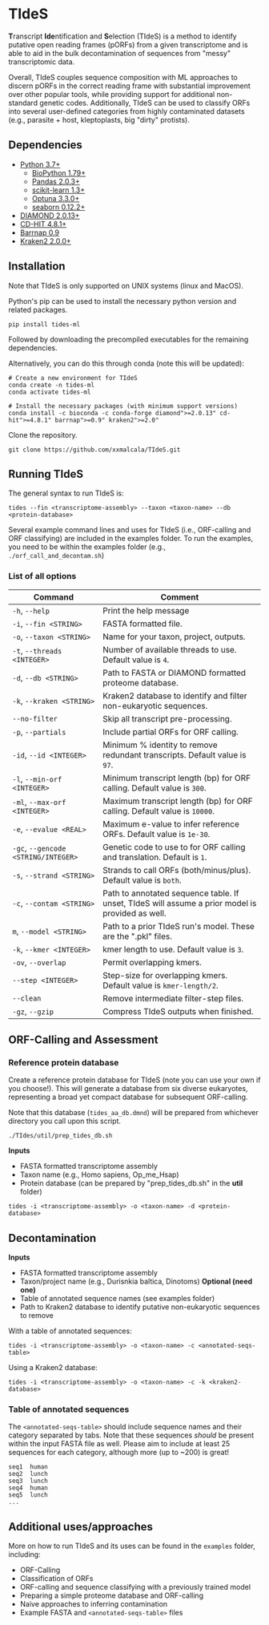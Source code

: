 # TIdeS

**T**ranscript **Ide**ntification and **S**election (TIdeS) is a method to identify putative open reading frames (pORFs) from a given transcriptome and is able to aid in the bulk decontamination of sequences from "messy" transcriptomic data. 

Overall, TIdeS couples sequence composition with ML approaches to discern pORFs in the correct reading frame with substantial improvement over other popular tools, while providing support for additional non-standard genetic codes. Additionally, TIdeS can be used to classify ORFs into several user-defined categories from highly contaminated datasets (e.g., parasite + host, kleptoplasts, big "dirty" protists).

## Dependencies
+ [Python 3.7+](https://www.python.org/downloads/)
  - [BioPython 1.79+](https://biopython.org/wiki/Download)
  - [Pandas 2.0.3+](https://pandas.pydata.org/)
  - [scikit-learn 1.3+](https://scikit-learn.org/stable/)
  - [Optuna 3.3.0+](https://optuna.org/#installation)
  - [seaborn 0.12.2+](https://seaborn.pydata.org/installing.html)
+ [DIAMOND 2.0.13+](https://github.com/bbuchfink/diamond)
+ [CD-HIT 4.8.1+](https://github.com/weizhongli/cdhit)
+ [Barrnap 0.9](https://github.com/tseemann/barrnap)
+ [Kraken2 2.0.0+](https://github.com/DerrickWood/kraken2)

## Installation
Note that TIdeS is only supported on UNIX systems (linux and MacOS).

Python's pip can be used to install the necessary python version and related packages.

```
pip install tides-ml
```

Followed by downloading the precompiled executables for the remaining dependencies.

Alternatively, you can do this through conda (note this will be updated):
```
# Create a new environment for TIdeS
conda create -n tides-ml
conda activate tides-ml

# Install the necessary packages (with minimum support versions)
conda install -c bioconda -c conda-forge diamond">=2.0.13" cd-hit">=4.8.1" barrnap">=0.9" kraken2">=2.0"
```

Clone the repository.
```
git clone https://github.com/xxmalcala/TIdeS.git
```

## Running TIdeS
The general syntax to run TIdeS is:

```
tides --fin <transcriptome-assembly> --taxon <taxon-name> --db <protein-database>
```

Several example command lines and uses for TIdeS (i.e., ORF-calling and ORF classifying) are included in the examples folder. To run the examples, you need to be within the examples folder (e.g., `./orf_call_and_decontam.sh`)

### List of all options

|    Command                |  Comment  |
|---------------------------|-----------|
| `-h`, `--help`  | Print the help message |
| `-i`, `--fin <STRING>`  | FASTA formatted file. |
| `-o`,  `--taxon <STRING>`  | Name for your taxon, project, outputs. |
| `-t`, `--threads <INTEGER>`  | Number of available threads to use. Default value is `4`. |
| `-d`, `--db <STRING>`  | Path to FASTA or DIAMOND formatted proteome database. |
| `-k`, `--kraken <STRING>`  | Kraken2 database to identify and filter non-eukaryotic sequences. |
| `--no-filter`  | Skip all transcript pre-processing. |
|`-p`, `--partials`  | Include partial ORFs for ORF calling. |
|`-id`, `--id <INTEGER>`  | Minimum % identity to remove redundant transcripts. Default value is `97`. |
|`-l`, `--min-orf <INTEGER>`  | Minimum transcript length (bp) for ORF calling. Default value is `300`. |
|`-ml`, `--max-orf <INTEGER>`  | Maximum transcript length (bp) for ORF calling. Default value is `10000`. |
|`-e`, `--evalue <REAL>`  | Maximum e-value to infer reference ORFs. Default value is `1e-30`. |
|`-gc`, `--gencode <STRING/INTEGER>`  | Genetic code to use to for ORF calling and translation. Default is `1`. |
|`-s`, `--strand <STRING>`  | Strands to call ORFs (both/minus/plus). Default value is `both`. |
|`-c`, `--contam <STRING>`  | Path to annotated sequence table. If unset, TIdeS will assume a prior model is provided as well. |
| `m`, `--model <STRING>`  | Path to a prior TIdeS run's model. These are the ".pkl" files. |
|`-k`, `--kmer <INTEGER>`  | kmer length to use. Default value is `3`. |
|`-ov`, `--overlap`  | Permit overlapping kmers. |
|`--step <INTEGER>`  | Step-size for overlapping kmers. Default value is `kmer-length/2`. | 
|`--clean`  | Remove intermediate filter-step files. |
|`-gz`, `--gzip`  | Compress TIdeS outputs when finished. | 

## ORF-Calling and Assessment
### Reference protein database
Create a reference protein database for TIdeS (note you can use your own if you choose!).
This will generate a database from six diverse eukaryotes, representing a broad yet compact database for subsequent ORF-calling.

Note that this database (```tides_aa_db.dmnd```) will be prepared from whichever directory you call upon this script.

```
./TIdes/util/prep_tides_db.sh
```

**Inputs**
- FASTA formatted transcriptome assembly
- Taxon name (e.g., Homo sapiens, Op_me_Hsap)
- Protein database (can be prepared by "prep_tides_db.sh" in the **util** folder)

```
tides -i <transcriptome-assembly> -o <taxon-name> -d <protein-database>
```

## Decontamination
**Inputs**
- FASTA formatted transcriptome assembly
- Taxon/project name (e.g., Durisnkia baltica, Dinotoms)
**Optional (need one)**
- Table of annotated sequence names (see examples folder)
- Path to Kraken2 database to identify putative non-eukaryotic sequences to remove

With a table of annotated sequences:
```
tides -i <transcriptome-assembly> -o <taxon-name> -c <annotated-seqs-table>
```

Using a Kraken2 database:
```
tides -i <transcriptome-assembly> -o <taxon-name> -c -k <kraken2-database>
```

### Table of annotated sequences
The `<annotated-seqs-table>` should include sequence names and their category separated by tabs. Note that these sequences _should_ be present within the input FASTA file as well. Please aim to include at least 25 sequences for each category, although more (up to ~200) is great!

```
seq1  human
seq2  lunch
seq3  lunch
seq4  human
seq5  lunch
...
```

## Additional uses/approaches
More on how to run TIdeS and its uses can be found in the ```examples``` folder, including:
+ ORF-Calling
+ Classification of ORFs
+ ORF-calling and sequence classifying with a previously trained model
+ Preparing a simple proteome database and ORF-calling
+ Naive approaches to inferring contamination
+ Example FASTA and `<annotated-seqs-table>` files
